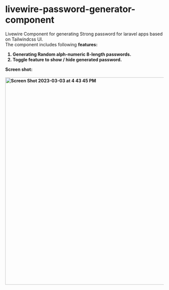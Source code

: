 # livewire-password-generator-component
 Livewire Component for generating Strong password for laravel apps based on Tailwindcss UI.<br>
 The component includes following <b>features<b>:<br>
  1. Generating Random alph-numeric 8-length passwords.
  2. Toggle feature to show / hide generated password.<br>
 
 <b>Screen shot<b>:<br><br>
<img width="660" alt="Screen Shot 2023-03-03 at 4 43 45 PM" src="https://user-images.githubusercontent.com/20409577/222718566-df0ab12c-823f-464a-a9e3-b859042c76f8.png">

